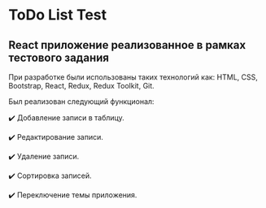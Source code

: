 # ToDo List Test

## React приложение реализованное в рамках тестового задания

При разработке были использованы таких технологий как: HTML, CSS, Bootstrap, React, Redux, Redux Toolkit, Git.

Был реализован следующий функционал:

:heavy_check_mark: Добавление записи в таблицу.

:heavy_check_mark: Редактирование записи.

:heavy_check_mark: Удаление записи.

:heavy_check_mark: Сортировка записей.

:heavy_check_mark: Переключение темы приложения.
